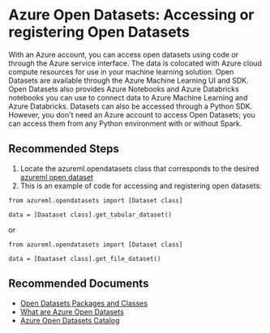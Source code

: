 <properties
	pageTitle="Accessing or registering Open Datasets"
	description="Accessing or registering Open Datasets"
	infoBubbleText="Accessing or registering Open Datasets"
	service="microsoft.machinelearning"
	resource="opendatasets"
	authors="rsavage2"
	ms.author="rasavage"
	selfHelpType="generic"
	supportTopicIds="32690833"
	productPesIds="16644"
	cloudEnvironments="public, fairfax, mooncake, usnat, ussec"
  articleId="open-datasets-accessingandregisteringdatasets"
	ownershipId="AzureML_AzureMachineLearningServices"
/>

# Azure Open Datasets: Accessing or registering Open Datasets

With an Azure account, you can access open datasets using code or through the Azure service interface. The data is colocated with Azure cloud compute resources for use in your machine learning solution.
Open Datasets are available through the Azure Machine Learning UI and SDK. Open Datasets also provides Azure Notebooks and Azure Databricks notebooks you can use to connect data to Azure Machine Learning and Azure Databricks. Datasets can also be accessed through a Python SDK.
However, you don't need an Azure account to access Open Datasets; you can access them from any Python environment with or without Spark.

## **Recommended Steps**

1. Locate the azureml.opendatasets class that corresponds to the desired [azureml open dataset](https://docs.microsoft.com/python/api/azureml-opendatasets/azureml.opendatasets?view=azure-ml-py)
2. This is an example of code for accessing and registering open datasets:

```
from azureml.opendatasets import [Dataset class]

data = [Daataset class].get_tabular_dataset()

```

or

```
from azureml.opendatasets import [Dataset class]

data = [Daataset class].get_file_dataset()

```

## **Recommended Documents**

* [Open Datasets Packages and Classes](https://docs.microsoft.com/python/api/azureml-opendatasets/azureml.opendatasets?view=azure-ml-py)
* [What are Azure Open Datasets](https://docs.microsoft.com/azure/open-datasets/overview-what-are-open-datasets#access-to-datasets)
* [Azure Open Datasets Catalog](https://azure.microsoft.com/services/open-datasets/catalog/)
